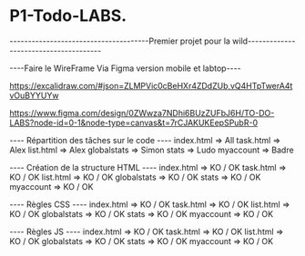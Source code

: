 # P1-Todo-LABS.
--------------------------------------Premier projet pour la wild--------------------------------------





----Faire le WireFrame Via Figma version mobile et labtop----

https://excalidraw.com/#json=ZLMPVic0cBeHXr4ZDdZUb,vQ4HTpTwerA4tvOuBYYUYw

https://www.figma.com/design/0ZWwza7NDhi6BUzZUFbJ6H/TO-DO-LABS?node-id=0-1&node-type=canvas&t=7rCJAKUKEepSPubR-0


---- Répartition des tâches sur le code ----
index.html => All
task.html => Alex
list.html => Alex
globalstats => Simon
stats => Ludo
myaccount => Badre

---- Création de la structure HTML ----
index.html => KO / OK
task.html => KO / OK
list.html => KO / OK
globalstats => KO / OK
stats => KO / OK
myaccount => KO / OK

---- Règles CSS ----
index.html => KO / OK
task.html => KO / OK
list.html => KO / OK
globalstats => KO / OK
stats => KO / OK
myaccount => KO / OK


---- Règles JS ---- 
index.html => KO / OK
task.html => KO / OK
list.html => KO / OK
globalstats => KO / OK
stats => KO / OK
myaccount => KO / OK





